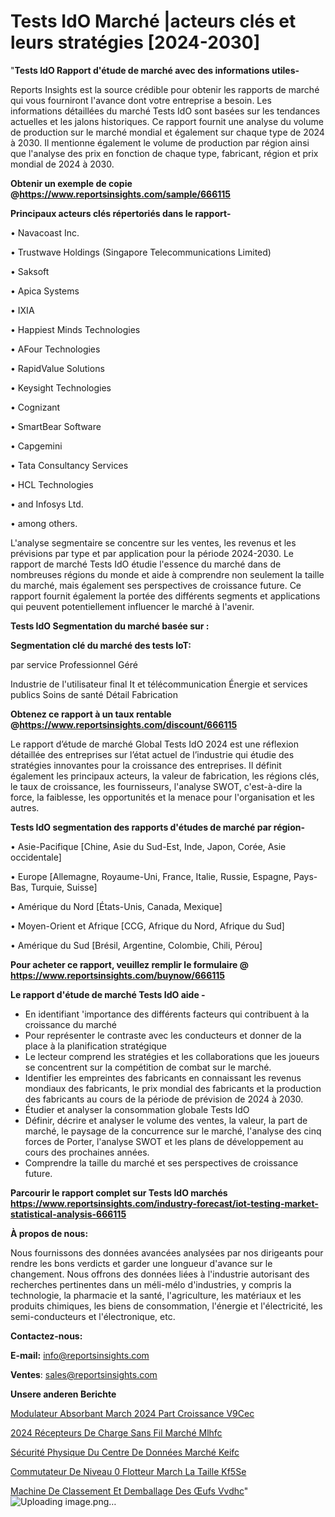 # Tests IdO Marché |acteurs clés et leurs stratégies [2024-2030]

"<strong>Tests IdO Rapport d'étude de marché avec des informations utiles-</strong>

Reports Insights est la source crédible pour obtenir les rapports de marché qui vous fourniront l'avance dont votre entreprise a besoin. Les informations détaillées du marché Tests IdO sont basées sur les tendances actuelles et les jalons historiques. Ce rapport fournit une analyse du volume de production sur le marché mondial et également sur chaque type de 2024 à 2030. Il mentionne également le volume de production par région ainsi que l'analyse des prix en fonction de chaque type, fabricant, région et prix mondial de 2024 à 2030.

<strong><b>Obtenir un exemple de copie @</b></strong><a href=https://www.reportsinsights.com/sample/666115><strong><b>https://www.reportsinsights.com/sample/666115</b></strong></a>

<b>Principaux acteurs clés répertoriés dans le rapport-</b>

<b> </b>• Navacoast Inc.

• Trustwave Holdings (Singapore Telecommunications Limited)

• Saksoft

• Apica Systems

• IXIA

• Happiest Minds Technologies

• AFour Technologies

• RapidValue Solutions

• Keysight Technologies

• Cognizant

• SmartBear Software

• Capgemini

• Tata Consultancy Services

• HCL Technologies

• and Infosys Ltd.

• among others.

L'analyse segmentaire se concentre sur les ventes, les revenus et les prévisions par type et par application pour la période 2024-2030. Le rapport de marché Tests IdO étudie l'essence du marché dans de nombreuses régions du monde et aide à comprendre non seulement la taille du marché, mais également ses perspectives de croissance future. Ce rapport fournit également la portée des différents segments et applications qui peuvent potentiellement influencer le marché à l'avenir.

<strong>Tests IdO Segmentation du marché basée sur :</strong>

<strong> Segmentation clé du marché des tests IoT: </strong>

par service
Professionnel
Géré

Industrie de l'utilisateur final
It et télécommunication
Énergie et services publics
Soins de santé
Détail
Fabrication

<strong><b>Obtenez ce rapport à un taux rentable @</b></strong><a href=https://www.reportsinsights.com/discount/666115><strong><b>https://www.reportsinsights.com/discount/666115</b></strong></a>

Le rapport d’étude de marché Global Tests IdO 2024 est une réflexion détaillée des entreprises sur l’état actuel de l’industrie qui étudie des stratégies innovantes pour la croissance des entreprises. Il définit également les principaux acteurs, la valeur de fabrication, les régions clés, le taux de croissance, les fournisseurs, l'analyse SWOT, c'est-à-dire la force, la faiblesse, les opportunités et la menace pour l'organisation et les autres.

<strong>Tests IdO segmentation des rapports d'études de marché par région-</strong>

• Asie-Pacifique [Chine, Asie du Sud-Est, Inde, Japon, Corée, Asie occidentale]

• Europe [Allemagne, Royaume-Uni, France, Italie, Russie, Espagne, Pays-Bas, Turquie, Suisse]

• Amérique du Nord [États-Unis, Canada, Mexique]

• Moyen-Orient et Afrique [CCG, Afrique du Nord, Afrique du Sud]

• Amérique du Sud [Brésil, Argentine, Colombie, Chili, Pérou]

<strong>Pour acheter ce rapport, veuillez remplir le formulaire @   <a href=https://www.reportsinsights.com/buynow/666115>https://www.reportsinsights.com/buynow/666115</a></strong>

<strong>Le rapport d'étude de marché Tests IdO aide -</strong>
<ul>
  <li>En identifiant 'importance des différents facteurs qui contribuent à la croissance du marché</li>
  <li>Pour représenter le contraste avec les conducteurs et donner de la place à la planification stratégique</li>
  <li>Le lecteur comprend les stratégies et les collaborations que les joueurs se concentrent sur la compétition de combat sur le marché.</li>
  <li>Identifier les empreintes des fabricants en connaissant les revenus mondiaux des fabricants, le prix mondial des fabricants et la production des fabricants au cours de la période de prévision de 2024 à 2030.</li>
  <li>Étudier et analyser la consommation globale Tests IdO</li>
  <li>Définir, décrire et analyser le volume des ventes, la valeur, la part de marché, le paysage de la concurrence sur le marché, l'analyse des cinq forces de Porter, l'analyse SWOT et les plans de développement au cours des prochaines années.</li>
  <li>Comprendre la taille du marché et ses perspectives de croissance future.</li>
</ul>

<strong>Parcourir le rapport complet sur Tests IdO marchés <a href=https://www.reportsinsights.com/industry-forecast/iot-testing-market-statistical-analysis-666115>https://www.reportsinsights.com/industry-forecast/iot-testing-market-statistical-analysis-666115</a></strong>

<strong>À propos de nous:</strong>

Nous fournissons des données avancées analysées par nos dirigeants pour rendre les bons verdicts et garder une longueur d'avance sur le changement. Nous offrons des données liées à l'industrie autorisant des recherches pertinentes dans un méli-mélo d'industries, y compris la technologie, la pharmacie et la santé, l'agriculture, les matériaux et les produits chimiques, les biens de consommation, l'énergie et l'électricité, les semi-conducteurs et l'électronique, etc.

<strong>Contactez-nous:</strong>

<strong>E-mail:</strong> <a href=mailto:info@reportsinsights.com>info@reportsinsights.com</a>

<strong>Ventes</strong>: <a href=mailto:sales@reportsinsights.com>sales@reportsinsights.com</a>

<strong>Unsere anderen Berichte</strong>

<a href=https://www.linkedin.com/pulse/modulateur-absorbant-march%C3%A9-2024-part-croissance-v9cec/>Modulateur Absorbant March 2024 Part Croissance V9Cec</a>

<a href=https://www.linkedin.com/pulse/2024-récepteurs-de-charge-sans-fil-marché-mlhfc/>2024 Récepteurs De Charge Sans Fil Marché Mlhfc</a>

<a href=https://www.linkedin.com/pulse/sécurité-physique-du-centre-de-données-marché-keifc/>Sécurité Physique Du Centre De Données Marché Keifc</a>

<a href=https://www.linkedin.com/pulse/commutateur-de-niveau-%C3%A0-flotteur-march%C3%A9-la-taille-kf5se/>Commutateur De Niveau  0 Flotteur March La Taille Kf5Se</a>

<a href=https://www.linkedin.com/pulse/machine-de-classement-et-demballage-des-œufs-vvdhc/>Machine De Classement Et Demballage Des Œufs Vvdhc</a>"
![Uploading image.png…]()
